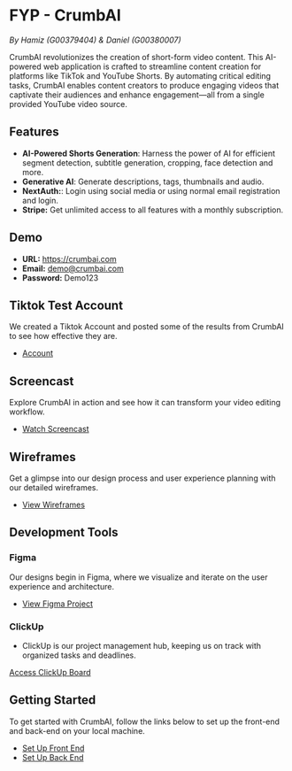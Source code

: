 # FYP - CrumbAI

_By Hamiz (G00379404) & Daniel (G00380007)_

CrumbAI revolutionizes the creation of short-form video content. This AI-powered web application is crafted to streamline content creation for platforms like TikTok and YouTube Shorts. By automating critical editing tasks, CrumbAI enables content creators to produce engaging videos that captivate their audiences and enhance engagement—all from a single provided YouTube video source.

## Features

- **AI-Powered Shorts Generation**: Harness the power of AI for efficient segment detection, subtitle generation, cropping, face detection and more.
- **Generative AI**: Generate descriptions, tags, thumbnails and audio.
- **NextAuth:**: Login using social media or using normal email registration and login.
- **Stripe:** Get unlimited access to all features with a monthly subscription.

## Demo

- **URL:** https://crumbai.com
- **Email:** demo@crumbai.com
- **Password:** Demo123

## Tiktok Test Account

We created a Tiktok Account and posted some of the results from CrumbAI to see how effective they are.

- [Account](https://www.tiktok.com/@crumbshorts)

## Screencast

Explore CrumbAI in action and see how it can transform your video editing workflow.

- [Watch Screencast](#)

## Wireframes

Get a glimpse into our design process and user experience planning with our detailed wireframes.

- [View Wireframes](https://github.com/HamzDevelopment/CrumbAI/tree/main/WIREFRAMES)

## Development Tools

### Figma

Our designs begin in Figma, where we visualize and iterate on the user experience and architecture.

- [View Figma Project](https://www.figma.com/file/mCqg33JAgY8THT4YfxQBLt/CrumbAI?type=whiteboard&node-id=0%3A1&t=E0eyaIER22gMJScG-1)

### ClickUp

- ClickUp is our project management hub, keeping us on track with organized tasks and deadlines.

[Access ClickUp Board](https://app.clickup.com/9015145729/v/s/90150323474)

## Getting Started

To get started with CrumbAI, follow the links below to set up the front-end and back-end on your local machine.

- [Set Up Front End](https://github.com/HamzDevelopment/CrumbAI/tree/main/FRONTEND/crumbai)
- [Set Up Back End](https://github.com/HamzDevelopment/CrumbAI/tree/main/BACKEND/AI)
